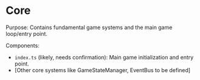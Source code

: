 # Core

Purpose: Contains fundamental game systems and the main game loop/entry point.

Components:
- `index.ts` (likely, needs confirmation): Main game initialization and entry point.
- [Other core systems like GameStateManager, EventBus to be defined]

